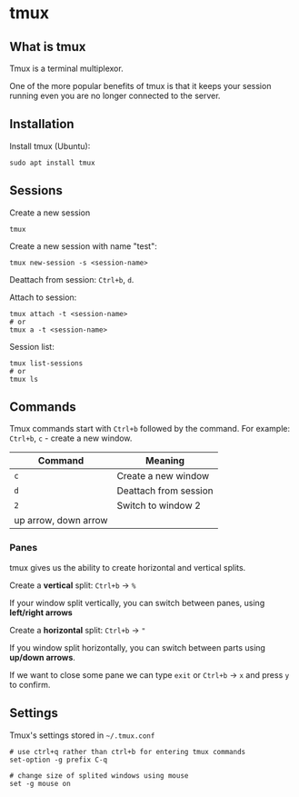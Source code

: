 # tmux

## What is tmux

Tmux is a terminal multiplexor.

One of the more popular benefits of tmux is that it keeps your session running even you
are no longer connected to the server.

## Installation

Install tmux (Ubuntu):

```shell
sudo apt install tmux
```

## Sessions

Create a new session

```shell
tmux
```

Create a new session with name "test":

```shell
tmux new-session -s <session-name>
```

Deattach from session: `Ctrl+b`, `d`.

Attach to session:

```shell
tmux attach -t <session-name>
# or
tmux a -t <session-name>
```

Session list:

```shell
tmux list-sessions
# or
tmux ls
```

## Commands

Tmux commands start with `Ctrl+b` followed by the command. For example: `Ctrl+b`, `c` -
create a new window.

| Command | Meaning                 |
|---------|-------------------------|
| `c`     | Create a new window     |
 | `d`    | Deattach from session   |
| `2`     | Switch to window 2      |
| up arrow, down arrow |  |

### Panes

tmux gives us the ability to create horizontal and vertical splits.

Create a __vertical__ split: `Ctrl+b` -> `%`

If your window split vertically, you can switch between panes, using
__left/right arrows__

Create a __horizontal__ split: `Ctrl+b` -> `"`

If you window split horizontally, you can switch between parts using __up/down arrows__.

If we want to close some pane we can type `exit` or `Ctrl+b` -> `x` and press `y` to
confirm.

## Settings

Tmux's settings stored in `~/.tmux.conf`

```
# use ctrl+q rather than ctrl+b for entering tmux commands
set-option -g prefix C-q

# change size of splited windows using mouse
set -g mouse on
```